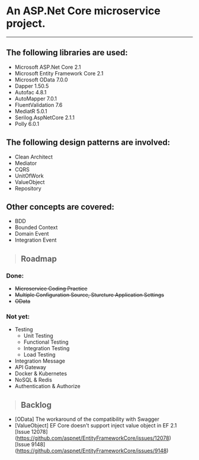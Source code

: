 # **An ASP.Net Core microservice project.**
---

## The following libraries are used:
* Microsoft ASP.Net Core 2.1
* Microsoft Entity Framework Core 2.1
* Microsoft OData 7.0.0
* Dapper 1.50.5
* Autofac 4.8.1
* AutoMapper 7.0.1
* FluentValidation 7.6
* MediatR 5.0.1
* Serilog.AspNetCore 2.1.1
* Polly 6.0.1

## The following design patterns are involved:
* Clean Architect
* Mediator
* CQRS
* UnitOfWork
* ValueObject
* Repository

## Other concepts are covered:
* BDD 
* Bounded Context 
* Domain Event
* Integration Event 
  

> ## Roadmap

### Done: 
  
* ~~Microservice Coding Practice~~
* ~~Multiple Configuration Source, Sturcture Application Settings~~
* ~~OData~~ 

### Not yet:
  
* Testing  
  * Unit Testing  
  * Functional Testing  
  * Integration Testing  
  * Load Testing  
* Integration Message
* API Gateway
* Docker & Kubernetes
* NoSQL & Redis
* Authentication & Authorize

> ## Backlog 
* [OData] The workaround of the compatibility with Swagger  
* [ValueObject] EF Core doesn't support inject value object in EF 2.1  
[Issue 12078] (https://github.com/aspnet/EntityFrameworkCore/issues/12078)  
[Issue 9148] (https://github.com/aspnet/EntityFrameworkCore/issues/9148)